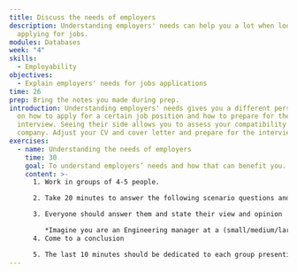 ```yaml
---
title: Discuss the needs of employers
description: Understanding employers' needs can help you a lot when looking and
  applying for jobs.
modules: Databases
week: "4"
skills:
  - Employability
objectives:
  - Explain employers' needs for jobs applications
time: 26
prep: Bring the notes you made during prep.
introduction: Understanding employers' needs gives you a different perspective
  on how to apply for a certain job position and how to prepare for the
  interview. Seeing their side allows you to assess your compatibility with the
  company. Adjust your CV and cover letter and prepare for the interview.
exercises:
  - name: Understanding the needs of employers
    time: 30
    goal: To understand employers’ needs and how that can benefit you.
    content: >-
      1. Work in groups of 4-5 people.

      2. Take 20 minutes to answer the following scenario questions and compare your answers.

      3. Everyone should answer them and state their view and opinion 

         *Imagine you are an Engineering manager at a (small/medium/large) company and planning your headcount for the next year. You are hiring a lead and two midlevel developers but are unsure about hiring more juniors. What are the advantages and disadvantages of hiring a junior?*
      4. Come to a conclusion

      5. The last 10 minutes should be dedicated to each group presenting their conclusions to the class
---
```

